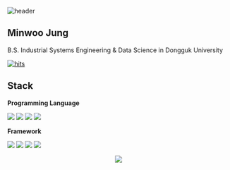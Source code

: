 ![header](https://capsule-render.vercel.app/api?type=Waving&section=header&height=300&text=Hello&fontAlignX=50&fontAlignY=45&color=gradient&fontSize=100&fontColor=ffffff)



## Minwoo Jung
B.S. Industrial Systems Engineering & Data Science in Dongguk University

[![hits](https://myhits.vercel.app/api/hit/https%3A%2F%2Fgithub.com%2Fmwj0528?color=blue&label=hits&size=small)](https://myhits.vercel.app)

## Stack
**Programming Language**
  
<img src="https://img.shields.io/badge/Python-3776AB?style=for-the-badge&logo=Python&logoColor=white"> <img src="https://img.shields.io/badge/R-276DC3?style=for-the-badge&logo=R&logoColor=white"> <img src="https://img.shields.io/badge/C-A8B9CC?style=for-the-badge&logo=C&logoColor=white"> <img src="https://img.shields.io/badge/SQLite-003B57?style=for-the-badge&logo=SQLite&logoColor=white">

**Framework**
  
 <img src="https://img.shields.io/badge/NumPy-013243?style=for-the-badge&logo=NumPy&logoColor=white"> <img src="https://img.shields.io/badge/Pandas-150458?style=for-the-badge&logo=pandas&logoColor=white"> <img src="https://img.shields.io/badge/Tensorflow-FF6F00?style=for-the-badge&logo=TensorFlow&logoColor=white">  <img src="https://img.shields.io/badge/PyTorch-EE4C2C?style=for-the-badge&logo=PyTorch&logoColor=white">

<div align = "center">
  <a href="https://github.com/anuraghazra/github-readme-stats">
    <img align="center" src="https://github-readme-stats.vercel.app/api/top-langs?username=augustinLib&layout=compact&langs_count=10&bg_color=45,C33764,1D2671&title_color=ffffff&text_color=ffffff&hide_border=False" />
  </a>
</div>
